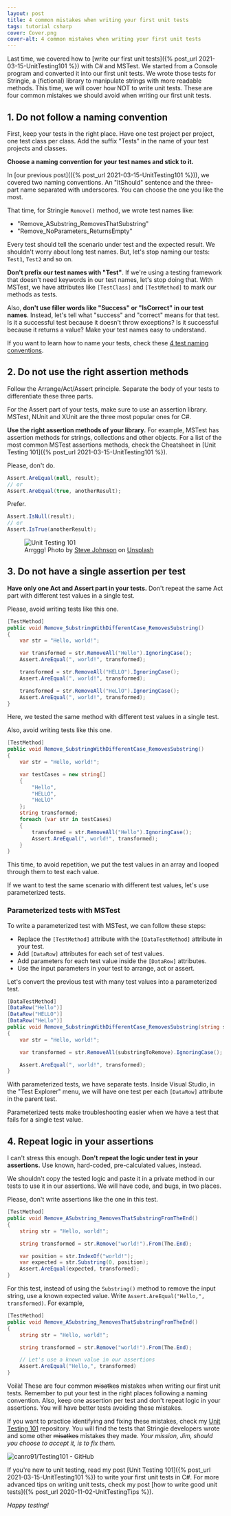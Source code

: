 ```yaml
---
layout: post
title: 4 common mistakes when writing your first unit tests
tags: tutorial csharp
cover: Cover.png
cover-alt: 4 common mistakes when writing your first unit tests
---
```


Last time, we covered how to [write our first unit tests]({% post_url 2021-03-15-UnitTesting101 %}) with C# and MSTest. We started from a Console program and converted it into our first unit tests. We wrote those tests for Stringie, a (fictional) library to manipulate strings with more readable methods. This time, we will cover how NOT to write unit tests. These are four common mistakes we should avoid when writing our first unit tests.

## 1. Do not follow a naming convention

First, keep your tests in the right place. Have one test project per project, one test class per class. Add the suffix "Tests" in the name of your test projects and classes.

**Choose a naming convention for your test names and stick to it.**

In [our previous post](({% post_url 2021-03-15-UnitTesting101 %})), we covered two naming conventions. An "ItShould" sentence and the three-part name separated with underscores. You can choose the one you like the most.

That time, for Stringie `Remove()` method, we wrote test names like:

* "Remove_ASubstring_RemovesThatSubstring"
* "Remove_NoParameters_ReturnsEmpty"

Every test should tell the scenario under test and the expected result. We shouldn't worry about long test names. But, let's stop naming our tests: `Test1`, `Test2` and so on.

**Don't prefix our test names with "Test"**. If we're using a testing framework that doesn't need keywords in our test names, let's stop doing that. With MSTest, we have attributes like `[TestClass]` and `[TestMethod]` to mark our methods as tests.

Also, **don't use filler words like "Success" or "IsCorrect" in our test names**. Instead, let's tell what "success" and "correct" means for that test. Is it a successful test because it doesn't throw exceptions? Is it successful because it returns a value? Make your test names easy to understand.

<div class="message">
If you want to learn how to name your tests, check these <a href="/2021/04/12/UnitTestNamingConventions">4 test naming conventions</a>.
</div>

## 2. Do not use the right assertion methods

Follow the Arrange/Act/Assert principle. Separate the body of your tests to differentiate these three parts.

For the Assert part of your tests, make sure to use an assertion library. MSTest, NUnit and XUnit are the three most popular ones for C#.

**Use the right assertion methods of your library.** For example, MSTest has assertion methods for strings, collections and other objects. For a list of the most common MSTest assertions methods, check the Cheatsheet in [Unit Testing 101]({% post_url 2021-03-15-UnitTesting101 %}).

Please, don't do.

```csharp
Assert.AreEqual(null, result);
// or
Assert.AreEqual(true, anotherResult);
```

Prefer.

```csharp
Assert.IsNull(result);
// or
Assert.IsTrue(anotherResult);
```

<figure>
<img src="https://images.unsplash.com/photo-1521978562062-4a694d7d0e74?crop=entropy&cs=tinysrgb&fit=crop&fm=jpg&h=400&ixid=MnwxfDB8MXxhbGx8fHx8fHx8fHwxNjE1MzI0NDE5&ixlib=rb-1.2.1&q=80&utm_campaign=api-credit&utm_medium=referral&utm_source=unsplash_source&w=600" alt="Unit Testing 101" />

<figcaption>Arrggg! Photo by <a href="https://unsplash.com/@steve_j?utm_source=unsplash&utm_medium=referral&utm_content=creditCopyText">Steve Johnson</a> on <a href="/?utm_source=unsplash&utm_medium=referral&utm_content=creditCopyText">Unsplash</a>
  </figcaption>
</figure>

## 3. Do not have a single assertion per test

**Have only one Act and Assert part in your tests.** Don't repeat the same Act part with different test values in a single test.

Please, avoid writing tests like this one.

```csharp
[TestMethod]
public void Remove_SubstringWithDifferentCase_RemovesSubstring()
{
    var str = "Hello, world!";

    var transformed = str.RemoveAll("Hello").IgnoringCase();
    Assert.AreEqual(", world!", transformed);

    transformed = str.RemoveAll("HELLO").IgnoringCase();
    Assert.AreEqual(", world!", transformed);

    transformed = str.RemoveAll("HeLlO").IgnoringCase();
    Assert.AreEqual(", world!", transformed);
}
```

Here, we tested the same method with different test values in a single test.

Also, avoid writing tests like this one. 

```csharp
[TestMethod]
public void Remove_SubstringWithDifferentCase_RemovesSubstring()
{
    var str = "Hello, world!";

    var testCases = new string[]
    {
        "Hello",
        "HELLO",
        "HeLlO"
    };
    string transformed;
    foreach (var str in testCases)
    {
        transformed = str.RemoveAll("Hello").IgnoringCase();
        Assert.AreEqual(", world!", transformed);
    }
}
```

This time, to avoid repetition, we put the test values in an array and looped through them to test each value.

If we want to test the same scenario with different test values, let's use parameterized tests.

### Parameterized tests with MSTest

To write a parameterized test with MSTest, we can follow these steps:

* Replace the `[TestMethod]` attribute with the `[DataTestMethod]` attribute in your test.
* Add `[DataRow]` attributes for each set of test values.
* Add parameters for each test value inside the `[DataRow]` attributes.
* Use the input parameters in your test to arrange, act or assert.

Let's convert the previous test with many test values into a parameterized test.

```csharp
[DataTestMethod]
[DataRow("Hello")]
[DataRow("HELLO")]
[DataRow("HeLlo")]
public void Remove_SubstringWithDifferentCase_RemovesSubstring(string substringToRemove)
{
    var str = "Hello, world!";

    var transformed = str.RemoveAll(substringToRemove).IgnoringCase();

    Assert.AreEqual(", world!", transformed);
}
```

With parameterized tests, we have separate tests. Inside Visual Studio, in the "Test Explorer" menu, we will have one test per each `[DataRow]` attribute in the parent test.

Parameterized tests make troubleshooting easier when we have a test that fails for a single test value.

## 4. Repeat logic in your assertions

I can't stress this enough. **Don't repeat the logic under test in your assertions.** Use known, hard-coded, pre-calculated values, instead.

We shouldn't copy the tested logic and paste it in a private method in our tests to use it in our assertions. We will have code, and bugs, in two places.

Please, don't write assertions like the one in this test.

```csharp
[TestMethod]
public void Remove_ASubstring_RemovesThatSubstringFromTheEnd()
{
    string str = "Hello, world!";

    string transformed = str.Remove("world!").From(The.End);

    var position = str.IndexOf("world!");
    var expected = str.Substring(0, position);
    Assert.AreEqual(expected, transformed);
}
```

For this test, instead of using the `Substring()` method to remove the input string, use a known expected value. Write `Assert.AreEqual("Hello,", transformed)`. For example,

```csharp
[TestMethod]
public void Remove_ASubstring_RemovesThatSubstringFromTheEnd()
{
    string str = "Hello, world!";

    string transformed = str.Remove("world!").From(The.End);

    // Let's use a known value in our assertions
    Assert.AreEqual("Hello,", transformed)
}
```

Voilà! These are four common ~~misatkes~~ mistakes when writing our first unit tests. Remember to put your test in the right places following a naming convention. Also, keep one assertion per test and don't repeat logic in your assertions. You will have better tests avoiding these mistakes.

If you want to practice identifying and fixing these mistakes, check my [Unit Testing 101](https://github.com/canro91/Testing101) repository. You will find the tests that Stringie developers wrote and some other ~~misatkes~~ mistakes they made. _Your mission, Jim, should you choose to accept it, is to fix them._

![canro91/Testing101 - GitHub](https://gh-card.dev/repos/canro91/Testing101.svg)

If you're new to unit testing, read my post [Unit Testing 101]({% post_url 2021-03-15-UnitTesting101 %}) to write your first unit tests in C#. For more advanced tips on writing unit tests, check my post [how to write good unit tests]({% post_url 2020-11-02-UnitTestingTips %}).

_Happy testing!_